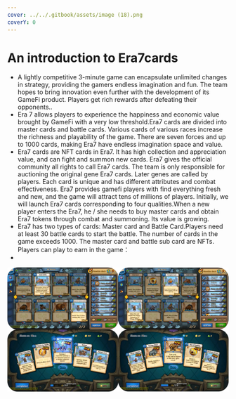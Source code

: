 ```yaml
---
cover: ../../.gitbook/assets/image (18).png
coverY: 0
---
```


# An introduction to Era7cards

* A lightly competitive 3-minute game can encapsulate unlimited changes in strategy, providing the gamers endless imagination and fun. The team hopes to bring innovation even further with the development of its GameFi product. Players get rich rewards after defeating their opponents..
* Era 7 allows players to experience the happiness and economic value brought by GameFi with a very low threshold.Era7 cards are divided into master cards and battle cards. Various cards of various races increase the richness and playability of the game. There are seven forces and up to 1000 cards, making Era7 have endless imagination space and value.
* Era7 cards are NFT cards in Era7. It has high collection and appreciation value, and can fight and summon new cards. Era7 gives the official community all rights to call Era7 cards. The team is only responsible for auctioning the original gene Era7 cards. Later genes are called by players. Each card is unique and has different attributes and combat effectiveness. Era7 provides gamefi players with find everything fresh and new, and the game will attract tens of millions of players. Initially, we will launch Era7 cards corresponding to four qualities.When a new player enters the Era7, he / she needs to buy master cards and obtain Era7 tokens through combat and summoning. Its value is growing.
* Era7 has two types of cards: Master card and Battle Card.Players need at least 30 battle cards to start the battle. The number of cards in the game exceeds 1000. The master card and battle sub card are NFTs. Players can play to earn in the game：
*

![](<../../.gitbook/assets/image (2) (1).png>)

